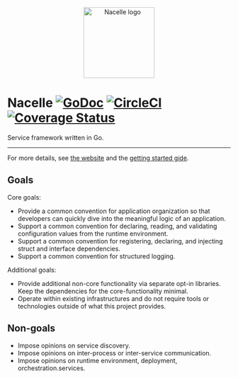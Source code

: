 <div align="center"><img width="160" src="https://raw.githubusercontent.com/go-nacelle/nacelle/master/images/nacelle.png" alt="Nacelle logo"></div>

# Nacelle [![GoDoc](https://godoc.org/github.com/go-nacelle/nacelle?status.svg)](https://godoc.org/github.com/go-nacelle/nacelle) [![CircleCI](https://circleci.com/gh/go-nacelle/nacelle.svg?style=svg)](https://circleci.com/gh/go-nacelle/nacelle) [![Coverage Status](https://coveralls.io/repos/github/go-nacelle/nacelle/badge.svg?branch=master)](https://coveralls.io/github/go-nacelle/nacelle?branch=master)

Service framework written in Go.

---

For more details, see [the website](https://nacelle.dev) and the [getting started gide](https://nacelle.dev/getting-started).

## Goals

Core goals:

- Provide a common convention for application organization so that developers can quickly dive into the meaningful logic of an application.
- Support a common convention for declaring, reading, and validating configuration values from the runtime environment.
- Support a common convention for registering, declaring, and injecting struct and interface dependencies.
- Support a common convention for structured logging.

Additional goals:

- Provide additional non-core functionality via separate opt-in libraries. Keep the dependencies for the core-functionality minimal.
- Operate within existing infrastructures and do not require tools or technologies outside of what this project provides.

## Non-goals

- Impose opinions on service discovery.
- Impose opinions on inter-process or inter-service communication.
- Impose opinions on runtime environment, deployment, orchestration.services.
